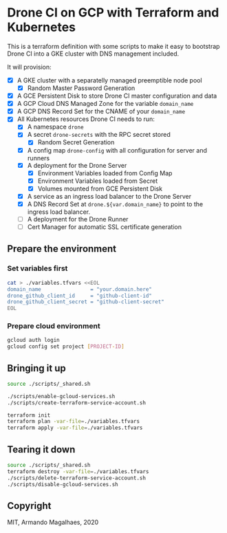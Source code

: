 # Drone CI on GCP with Terraform and Kubernetes

This is a terraform definition with some scripts to make it easy to bootstrap Drone CI into a GKE cluster with DNS management included.

It will provision:

 - [x] A GKE cluster with a separatelly managed preemptible node pool
    - [x] Random Master Password Generation
 - [x] A GCE Persistent Disk to store Drone CI master configuration and data
 - [x] A GCP Cloud DNS Managed Zone for the variable `domain_name`
 - [x] A GCP DNS Record Set for the CNAME of your `domain_name`
 - [x] All Kubernetes resources Drone CI needs to run:
    - [x] A namespace `drone`
    - [x] A secret `drone-secrets` with the RPC secret stored
        - [x] Random Secret Generation
    - [x] A config map `drone-config` with all configuration for server and runners
    - [x] A deployment for the Drone Server 
        - [x] Environment Variables loaded from Config Map
        - [x] Environment Variables loaded from Secret
        - [x] Volumes mounted from GCE Persistent Disk
    - [x] A service as an ingress load balancer to the Drone Server
    - [x] A DNS Record Set at `drone.${var.domain_name}` to point to the ingress load balancer.
    - [ ] A deployment for the Drone Runner
    - [ ] Cert Manager for automatic SSL certificate generation

## Prepare the environment

### Set variables first

```sh
cat > ./variables.tfvars <<EOL
domain_name                = "your.domain.here"
drone_github_client_id     = "github-client-id"
drone_github_client_secret = "github-client-secret"
EOL
```

### Prepare cloud environment

```sh
gcloud auth login
gcloud config set project [PROJECT-ID]
```

## Bringing it up

```sh
source ./scripts/_shared.sh

./scripts/enable-gcloud-services.sh
./scripts/create-terraform-service-account.sh

terraform init
terraform plan -var-file=./variables.tfvars
terraform apply -var-file=./variables.tfvars
```

## Tearing it down

```sh
source ./scripts/_shared.sh
terraform destroy -var-file=./variables.tfvars
./scripts/delete-terraform-service-account.sh
./scripts/disable-gcloud-services.sh
```

## Copyright

MIT, Armando Magalhaes, 2020